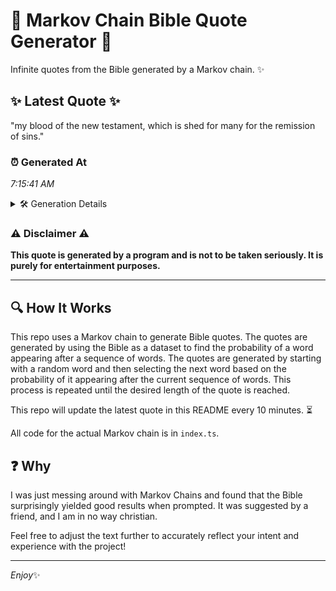 # 📖 Markov Chain Bible Quote Generator 📖

Infinite quotes from the Bible generated by a Markov chain. ✨

## ✨ Latest Quote ✨
"my blood of the new testament, which is shed for many for the remission of sins."

### ⏰ Generated At
*7:15:41 AM*

<details>
    <summary>🛠️ Generation Details</summary>
    <p>
        <strong>🌱 Seed:</strong> my<br>
        <strong>🔄 Iterations:</strong> 15<br>
        <strong>📜 Context History:</strong><br>[ my ]: blood<br>[ my, blood ]: of<br>[ my, blood, of ]: the<br>[ my, blood, of, the ]: new<br>[ my, blood, of, the, new ]: testament,<br>[ my, blood, of, the, new, testament, ]: which<br>[ blood, of, the, new, testament,, which ]: is<br>[ of, the, new, testament,, which, is ]: shed<br>[ the, new, testament,, which, is, shed ]: for<br>[ new, testament,, which, is, shed, for ]: many<br>[ testament,, which, is, shed, for, many ]: for<br>[ which, is, shed, for, many, for ]: the<br>[ is, shed, for, many, for, the ]: remission<br>[ shed, for, many, for, the, remission ]: of<br>[ for, many, for, the, remission, of ]: sins.<br>
    </p>
</details>

### ⚠️ Disclaimer ⚠️
**This quote is generated by a program and is not to be taken seriously. It is purely for entertainment purposes.**

---

## 🔍 How It Works

This repo uses a Markov chain to generate Bible quotes. The quotes are generated by using the Bible as a dataset to find the probability of a word appearing after a sequence of words. The quotes are generated by starting with a random word and then selecting the next word based on the probability of it appearing after the current sequence of words. This process is repeated until the desired length of the quote is reached.

This repo will update the latest quote in this README every 10 minutes. ⏳

All code for the actual Markov chain is in `index.ts`.

## ❓ Why

I was just messing around with Markov Chains and found that the Bible surprisingly yielded good results when prompted. 
It was suggested by a friend, and I am in no way christian.

Feel free to adjust the text further to accurately reflect your intent and experience with the project!

---

*Enjoy*✨
